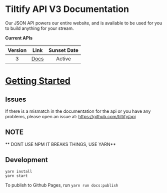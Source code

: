 # Tiltify API V3 Documentation

Our JSON API powers our entire website, and is available to be used for you to build
anything for your stream.

**Current APIs**

| Version |                 Link                  | Sunset Date |
| :-----: | :-----------------------------------: | :---------: |
|    3    | [Docs](https://tiltify.github.io/api) |   Active    |

# [Getting Started](/topics/getting-started.md)

## Issues

If there is a mismatch in the documentation for the api or you have any problems, please open an issue at:
https://github.com/tiltify/api

## NOTE

** DONT USE NPM IT BREAKS THINGS, USE YARN**

## Development

```
yarn install
yarn start
```

To publish to Github Pages, run `yarn run docs:publish`
